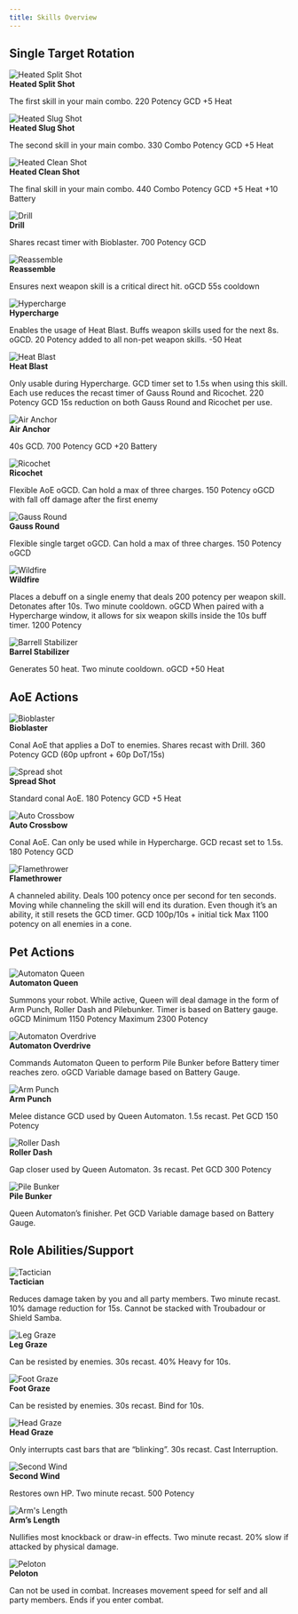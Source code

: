 ```yaml
---
title: Skills Overview
---
```

## Single Target Rotation

![Heated Split Shot](https://i.imgur.com/E2ex2Mk.png)   
**Heated Split Shot** 

The first skill in your main combo. 220 Potency GCD  +5 Heat 

![Heated Slug Shot](https://i.imgur.com/mK8LIWB.png)   
**Heated Slug Shot** 

The second skill in your main combo. 330 Combo Potency GCD  +5 Heat

![Heated Clean Shot](https://i.imgur.com/279sKtp.png)  
**Heated Clean Shot**

The final skill in your main combo. 440 Combo Potency GCD  +5 Heat  +10 Battery

![Drill](https://i.imgur.com/ADsMPA4.png)  
**Drill**

Shares recast timer with Bioblaster. 700 Potency GCD 

![Reassemble](https://i.imgur.com/gd8sg4A.png)  
**Reassemble**

Ensures next weapon skill is a critical direct hit. oGCD  55s cooldown 

![Hypercharge](https://i.imgur.com/RIyPuHs.png)  
**Hypercharge**

Enables the usage of Heat Blast. Buffs weapon skills used for the next 8s.  \
oGCD. 20 Potency added to all non-pet weapon skills.  -50 Heat 

![Heat Blast](https://i.imgur.com/ne8MkbK.png)  \
**Heat Blast**

Only usable during Hypercharge. GCD timer set to 1.5s when using this skill. Each use reduces the recast timer of Gauss Round and Ricochet.  220 Potency GCD  15s reduction on both Gauss Round and Ricochet per use.  

![Air Anchor](https://i.imgur.com/xfoo577.png)  \
**Air Anchor**

40s GCD.  700 Potency GCD  +20 Battery 

![Ricochet](https://i.imgur.com/aZ3IDCA.png)  \
**Ricochet**

Flexible AoE oGCD. Can hold a max of three charges.  150 Potency oGCD with fall off damage after the first enemy  

![Gauss Round](https://i.imgur.com/dgWfKkf.png)  \
**Gauss Round**

Flexible single target oGCD. Can hold a max of three charges.  150 Potency oGCD  

![Wildfire](https://i.imgur.com/qHKWbfX.png)  \
**Wildfire**

Places a debuff on a single enemy that deals 200 potency per weapon skill.  Detonates after 10s.  Two minute cooldown.  oGCD  When paired with a Hypercharge window, it allows for six weapon skills inside the 10s buff timer.  1200 Potency  

![Barrell Stabilizer](https://i.imgur.com/0Ue2ejN.png)  \
**Barrel Stabilizer**

Generates 50 heat.  Two minute cooldown.  oGCD  +50 Heat 

## AoE Actions

![Bioblaster](https://i.imgur.com/8sCjrwr.png)  \
**Bioblaster**

Conal AoE that applies a DoT to enemies. Shares recast with Drill.  360 Potency GCD (60p upfront + 60p DoT/15s) 

![Spread shot](https://i.imgur.com/FShMADQ.png)  \
**Spread Shot**

Standard conal AoE.  180 Potency GCD +5 Heat 

![Auto Crossbow](https://i.imgur.com/R4QrmeH.png)  \
**Auto Crossbow**

Conal AoE. Can only be used while in Hypercharge. GCD recast set to 1.5s.  180 Potency GCD  

![Flamethrower](https://i.imgur.com/MbskRdc.png)  \
**Flamethrower**

A channeled ability. Deals 100 potency once per second for ten seconds. Moving while channeling the skill will end its duration. Even though it’s an ability, it still resets the GCD timer.  GCD  100p/10s + initial tick  Max 1100 potency on all enemies in a cone. 

## Pet Actions

![Automaton Queen](https://i.imgur.com/tOCiffb.png)  \
**Automaton Queen**

Summons your robot. While active, Queen will deal damage in the form of Arm Punch, Roller Dash and Pilebunker. Timer is based on Battery gauge.  oGCD  Minimum 1150 Potency  Maximum 2300 Potency  

![Automaton Overdrive](https://i.imgur.com/FQEtUTM.png)  \
**Automaton Overdrive**

Commands Automaton Queen to perform Pile Bunker before Battery timer reaches zero.  oGCD  Variable damage based on Battery Gauge.  

![Arm Punch](https://i.imgur.com/sc2e0WC.png)  \
**Arm Punch**

Melee distance GCD used by Queen Automaton. 1.5s recast.  Pet GCD  150 Potency  

![Roller Dash](https://i.imgur.com/HnfT5qg.png)   \
**Roller Dash**

Gap closer used by Queen Automaton. 3s recast.  Pet GCD  300 Potency  

![Pile Bunker](https://i.imgur.com/1c1y102.png)   \
**Pile Bunker**

Queen Automaton’s finisher.  Pet GCD  Variable damage based on Battery Gauge.  

## Role Abilities/Support

![Tactician](https://i.imgur.com/8Ss9E1g.png)  \
**Tactician**

Reduces damage taken by you and all party members. Two minute recast.  10% damage reduction for 15s. Cannot be stacked with Troubadour or Shield Samba.  

![Leg Graze](https://i.imgur.com/SYg1Q1Z.png)  \
**Leg Graze**

Can be resisted by enemies. 30s recast.  40% Heavy for 10s.  

![Foot Graze](https://i.imgur.com/3hHvY0j.png)  \
**Foot Graze**

Can be resisted by enemies. 30s recast.  Bind for 10s.  

![Head Graze](https://i.imgur.com/tZfCWJ3.png)  \
**Head Graze**

Only interrupts cast bars that are “blinking”. 30s recast.  Cast Interruption.  

![Second Wind](https://i.imgur.com/YuAmy9n.png)  \
**Second Wind**

Restores own HP. Two minute recast.  500 Potency  

![Arm's Length](https://i.imgur.com/ButTAZk.png)  \
**Arm’s Length**

Nullifies most knockback or draw-in effects. Two minute recast.  20% slow if attacked by physical damage.  

![Peloton](https://i.imgur.com/bEQe3Og.png)  \
**Peloton**

Can not be used in combat. Increases movement speed for self and all party members.  Ends if you enter combat.